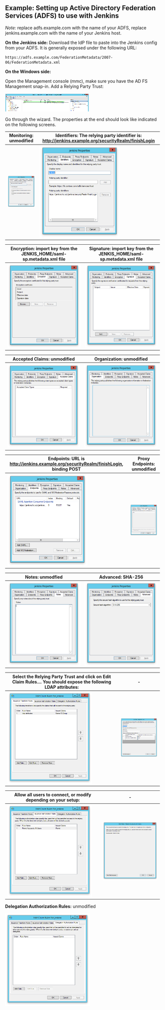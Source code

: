 Example: Setting up Active Directory Federation Services (ADFS) to use with Jenkins
----------------

*Note:* replace adfs.example.com with the name of your ADFS, replace jenkins.example.com with the name of your Jenkins host.

**On the Jenkins side:**
Download the IdP file to paste into the Jenkins config from your ADFS. It is generally exposed under the following URL:

```
https://adfs.example.com/FederationMetadata/2007-06/FederationMetadata.xml
```

**On the Windows side:**

Open the Management console (mmc), make sure you have the AD FS Management snap-in. Add a Relying Party Trust:

![](images/Screen_Shot_2015-12-10_at_16.13.52.png)

Go through the wizard. The properties at the end should look like indicated on the following screens.

**Monitoring:** unmodified | **Identifiers:** The relying party identifier is: http://jenkins.example.org/securityRealm/finishLogin
------------ | -------------
![](images/Screen_Shot_2015-12-10_at_16.11.42.png) | ![](images/Screen_Shot_2015-12-10_at_16.11.44.png)

**Encryption:** import key from the JENKIS_HOME/saml-sp.metadata.xml file | **Signature:** import key from the JENKIS_HOME/saml-sp.metadata.xml file
------------ | -------------
![](images/Screen_Shot_2015-12-10_at_16.11.46.png) | ![](images/Screen_Shot_2015-12-10_at_16.11.49.png)

**Accepted Claims:** unmodified | **Organization:** unmodified
------------ | -------------
![](images/Screen_Shot_2015-12-10_at_16.11.51.png) | ![](images/Screen_Shot_2015-12-10_at_16.11.55.png)

**Endpoints:** URL is http://jenkins.example.org/securityRealm/finishLogin, binding POST | **Proxy Endpoints:** unmodified
------------ | -------------
![](images/Screen_Shot_2015-12-10_at_16.11.57.png) | ![](images/Screen_Shot_2015-12-10_at_16.12.00.png)

**Notes:** unmodfied | **Advanced:** SHA-256
------------ | -------------
![](images/Screen_Shot_2015-12-10_at_16.12.02.png) | ![](images/Screen_Shot_2015-12-10_at_16.12.05.png)

Select the Relying Party Trust and click on Edit Claim Rules.... You should expose the following LDAP attributes: | -
------------ | -------------
![](images/Screen_Shot_2015-12-10_at_16.12.23.png) | ![](images/Screen_Shot_2015-12-10_at_16.12.27.png)

Allow all users to connect, or modify depending on your setup: | -
------------ | -------------
![](images/Screen_Shot_2015-12-10_at_16.12.36.png) | ![](images/Screen_Shot_2015-12-10_at_16.12.40.png)

**Delegation Authorization Rules:** unmodified	 

![](images/Screen_Shot_2015-12-10_at_16.12.45.png)


 